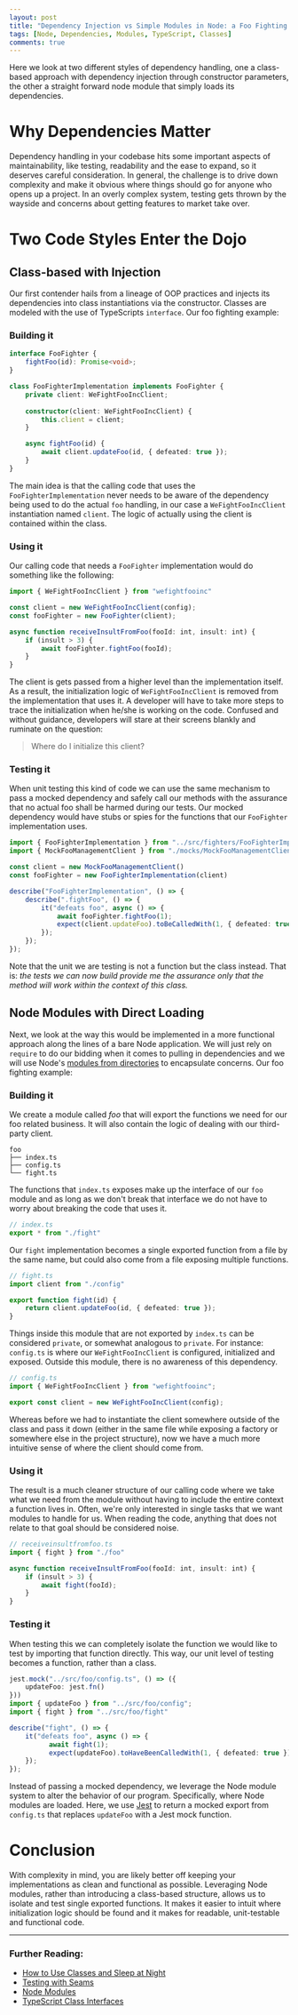 ```yaml
---
layout: post
title: "Dependency Injection vs Simple Modules in Node: a Foo Fighting Showdown"
tags: [Node, Dependencies, Modules, TypeScript, Classes]
comments: true
---
```


Here we look at two different styles of dependency handling, one a class-based approach with dependency injection through constructor parameters, the other a straight forward node module that simply loads its dependencies.

# Why Dependencies Matter 

Dependency handling in your codebase hits some important aspects of maintainability, like testing, readability and the ease to expand, so it deserves careful consideration. In general, the challenge is to drive down complexity and make it obvious where things should go for anyone who opens up a project. In an overly complex system, testing gets thrown by the wayside and concerns about getting features to market take over.

# Two Code Styles Enter the Dojo


## Class-based with Injection

Our first contender hails from a lineage of OOP practices and injects its dependencies into class instantiations via the constructor. Classes are modeled with the use of TypeScripts `interface`. Our foo fighting example: 

### Building it

``` typescript
interface FooFighter {
    fightFoo(id): Promise<void>;
}

class FooFighterImplementation implements FooFighter {
    private client: WeFightFooIncClient;
    
    constructor(client: WeFightFooIncClient) {
        this.client = client;
    }

    async fightFoo(id) {
        await client.updateFoo(id, { defeated: true });
    }
}
```
The main idea is that the calling code that uses the `FooFighterImplementation` never needs to be aware of the dependency being used to do the actual `foo` handling, in our case a `WeFightFooIncClient` instantiation named `client`. The logic of actually using the client is contained within the class. 

### Using it

Our calling code that needs a `FooFighter` implementation would do something like the following: 

``` typescript
import { WeFightFooIncClient } from "wefightfooinc"

const client = new WeFightFooIncClient(config);
const fooFighter = new FooFighter(client);

async function receiveInsultFromFoo(fooId: int, insult: int) {
    if (insult > 3) {
        await fooFighter.fightFoo(fooId);
    }
}
```

The client is gets passed from a higher level than the implementation itself. As a result, the initialization logic of `WeFightFooIncClient` is removed from the implementation that uses it. A developer will have to take more steps to trace the initialization when he/she is working on the code. Confused and without guidance, developers will stare at their screens blankly and ruminate on the question: 
> Where do I initialize this client? 

### Testing it

When unit testing this kind of code we can use the same mechanism to pass a mocked dependency and safely call our methods with the assurance that no actual foo shall be harmed during our tests. Our mocked dependency would have stubs or spies for the functions that our `FooFighter` implementation uses. 

``` typescript
import { FooFighterImplementation } from "../src/fighters/FooFighterImplementation";
import { MockFooManagementClient } from "./mocks/MockFooManagementClient";

const client = new MockFooManagementClient()
const fooFighter = new FooFighterImplementation(client)

describe("FooFighterImplementation", () => {
    describe(".fightFoo", () => {
        it("defeats foo", async () => {
            await fooFighter.fightFoo(1);
            expect(client.updateFoo).toBeCalledWith(1, { defeated: true });
        });
    });
});
```

Note that the unit we are testing is not a function but the class instead. That is: *the tests we can now build provide me the assurance only that the method will work within the context of this class.* 

## Node Modules with Direct Loading

Next, we look at the way this would be implemented in a more functional approach along the lines of a bare Node application. We will just rely on `require` to do our bidding when it comes to pulling in dependencies and we will use Node's [modules from directories](https://nodejs.org/dist/latest-v14.x/docs/api/modules.html#modules_folders_as_modules) to encapsulate concerns. Our foo fighting example:

### Building it

We create a module called *foo* that will export the functions we need for our foo related business. It will also contain the logic of dealing with our third-party client. 

```
foo
├── index.ts
├── config.ts
└── fight.ts
```

The functions that `index.ts` exposes make up the interface of our `foo` module and as long as we don't break that interface we do not have to worry about breaking the code that uses it. 

``` typescript
// index.ts
export * from "./fight"
```

Our `fight` implementation becomes a single exported function from a file by the same name, but could also come from a file exposing multiple functions.

``` typescript
// fight.ts
import client from "./config"

export function fight(id) {
    return client.updateFoo(id, { defeated: true });
}
```

Things inside this module that are not exported by `index.ts` can be considered `private`, or somewhat analogous to `private`. For instance: `config.ts` is where our `WeFightFooIncClient` is configured, initialized and exposed. Outside this module, there is no awareness of this dependency. 

``` typescript
// config.ts
import { WeFightFooIncClient } from "wefightfooinc";

export const client = new WeFightFooIncClient(config);
```

Whereas before we had to instantiate the client somewhere outside of the class and pass it down (either in the same file while exposing a factory or somewhere else in the project structure), now we have a much more intuitive sense of where the client should come from.

### Using it

The result is a much cleaner structure of our calling code where we take what we need from the module without having to include the entire context a function lives in. Often, we're only interested in single tasks that we want modules to handle for us. When reading the code, anything that does not relate to that goal should be considered noise.

``` typescript
// receiveinsultfromfoo.ts
import { fight } from "./foo"

async function receiveInsultFromFoo(fooId: int, insult: int) {
    if (insult > 3) {
        await fight(fooId);
    }
}
```

### Testing it

When testing this we can completely isolate the function we would like to test by importing that function directly. This way, our unit level of testing becomes a function, rather than a class. 

``` typescript
jest.mock("../src/foo/config.ts", () => ({
    updateFoo: jest.fn()
}))
import { updateFoo } from "../src/foo/config";
import { fight } from "../src/foo/fight"

describe("fight", () => {
    it("defeats foo", async () => {
          await fight(1);
          expect(updateFoo).toHaveBeenCalledWith(1, { defeated: true });
    });
});

```

Instead of passing a mocked dependency, we leverage the Node module system to alter the behavior of our program. Specifically, where Node modules are loaded. Here, we use [Jest](https://jestjs.io/) to return a mocked export from `config.ts` that replaces `updateFoo` with a Jest mock function.

# Conclusion

With complexity in mind, you are likely better off keeping your implementations as clean and functional as possible. Leveraging Node modules, rather than introducing a class-based structure, allows us to isolate and test single exported functions. It makes it easier to intuit where initialization logic should be found and it makes for readable, unit-testable and functional code.

---
### Further Reading: 
- [How to Use Classes and Sleep at Night](https://medium.com/@dan_abramov/how-to-use-classes-and-sleep-at-night-9af8de78ccb4)
- [Testing with Seams](https://www.informit.com/articles/article.aspx?p=359417&seqNum=1)
- [Node Modules](https://nodejs.org/dist/latest-v14.x/docs/api/modules.html)
- [TypeScript Class Interfaces](https://www.typescriptlang.org/docs/handbook/interfaces.html#class-types)